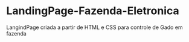 # LandingPage-Fazenda-Eletronica
LangindPage criada a partir de HTML e CSS para controle de Gado em fazenda
